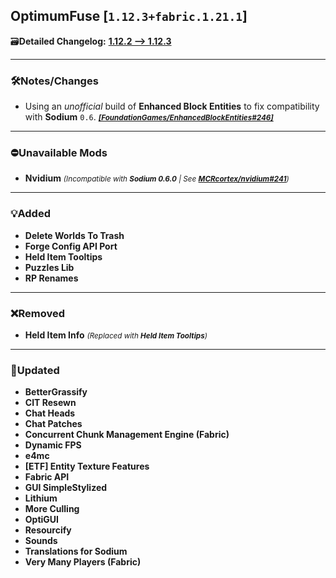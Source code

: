 ## OptimumFuse [`1.12.3+fabric.1.21.1`]

🗃️**Detailed Changelog:** [**1.12.2 --> 1.12.3**](https://github.com/UltimatChamp/optimum-fuse/compare/1.12.2...1.12.3)

<hr>

### 🛠️Notes/Changes

- Using an _unofficial_ build of **Enhanced Block Entities** to fix compatibility with **Sodium** `0.6`. _<small>[**[FoundationGames/EnhancedBlockEntities#246]**](https://github.com/FoundationGames/EnhancedBlockEntities/pull/246)</small>_

<hr>

### ⛔Unavailable Mods

- **Nvidium** _<small>(Incompatible with **Sodium 0.6.0** | See [**MCRcortex/nvidium#241**](https://github.com/MCRcortex/nvidium/issues/241))</small>_

<hr>

### 💡Added

- **Delete Worlds To Trash**
- **Forge Config API Port**
- **Held Item Tooltips**
- **Puzzles Lib**
- **RP Renames**

<hr>

### ❌Removed

- **Held Item Info** _<small>(Replaced with **Held Item Tooltips**)</small>_

<hr>

### 🔄️Updated

- **BetterGrassify**
- **CIT Resewn**
- **Chat Heads**
- **Chat Patches**
- **Concurrent Chunk Management Engine (Fabric)**
- **Dynamic FPS**
- **e4mc**
- **[ETF] Entity Texture Features**
- **Fabric API**
- **GUI SimpleStylized**
- **Lithium**
- **More Culling**
- **OptiGUI**
- **Resourcify**
- **Sounds**
- **Translations for Sodium**
- **Very Many Players (Fabric)**
